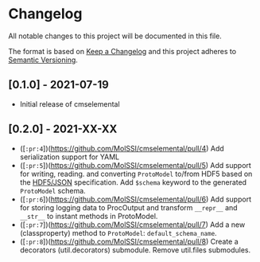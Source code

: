 # Changelog
All notable changes to this project will be documented in this file.

The format is based on [Keep a Changelog](https://keepachangelog.com/en/1.0.0/) and this project adheres to [Semantic Versioning](https://semver.org/spec/v2.0.0.html).

## [0.1.0] - 2021-07-19

- Initial release of cmselemental

## [0.2.0] - 2021-XX-XX

- ([`:pr:4`])(https://github.com/MolSSI/cmselemental/pull/4) Add serialization support for YAML
- ([`:pr:5`])(https://github.com/MolSSI/cmselemental/pull/5) Add support for writing, reading. and converting `ProtoModel` to/from HDF5 based on the [HDF5/JSON](https://hdf5-json.readthedocs.io) specification. Add `$schema` keyword to the generated `ProtoModel` schema.
- ([`:pr:6`])(https://github.com/MolSSI/cmselemental/pull/6) Add support for storing logging data to ProcOutput and transform `__repr__` and `__str__` to instant methods in ProtoModel.
- ([`:pr:7`])(https://github.com/MolSSI/cmselemental/pull/7) Add a new (classproperty) method to `ProtoModel`: `default_schema_name`.
- ([`:pr:8`])(https://github.com/MolSSI/cmselemental/pull/8) Create a decorators (util.decorators) submodule. Remove util.files submodules.

